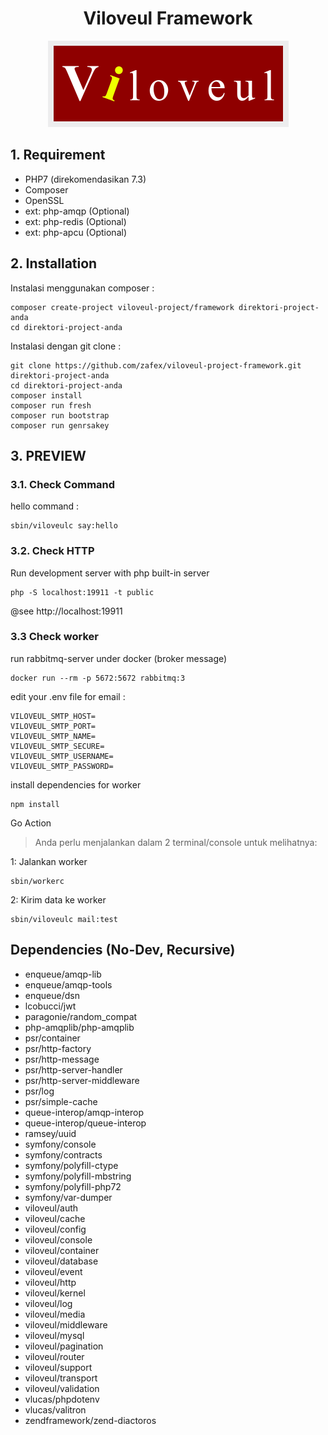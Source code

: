 
<h1 align="center">Viloveul Framework</h1>
<p align="center"><img src="viloveul.png"></p>

## 1. Requirement
- PHP7 (direkomendasikan 7.3)
- Composer
- OpenSSL
- ext: php-amqp (Optional)
- ext: php-redis (Optional)
- ext: php-apcu (Optional)

## 2. Installation
Instalasi menggunakan composer :
```shell
composer create-project viloveul-project/framework direktori-project-anda
cd direktori-project-anda
```
Instalasi dengan git clone :
```shell
git clone https://github.com/zafex/viloveul-project-framework.git direktori-project-anda
cd direktori-project-anda
composer install
composer run fresh
composer run bootstrap
composer run genrsakey
```

## 3. PREVIEW

### 3.1. Check Command

hello command :
```shell
sbin/viloveulc say:hello
```

### 3.2. Check HTTP

Run development server with php built-in server
```shell
php -S localhost:19911 -t public
```

@see http://localhost:19911

### 3.3 Check worker

run rabbitmq-server under docker (broker message)
```
docker run --rm -p 5672:5672 rabbitmq:3
```

edit your .env file for email :
```
VILOVEUL_SMTP_HOST=
VILOVEUL_SMTP_PORT=
VILOVEUL_SMTP_NAME=
VILOVEUL_SMTP_SECURE=
VILOVEUL_SMTP_USERNAME=
VILOVEUL_SMTP_PASSWORD=
```

install dependencies for worker
```
npm install
```
Go Action

> Anda perlu menjalankan dalam 2 terminal/console untuk melihatnya:

1: Jalankan worker
```
sbin/workerc
```

2: Kirim data ke worker
```
sbin/viloveulc mail:test
```
## Dependencies (No-Dev, Recursive)
- enqueue/amqp-lib
- enqueue/amqp-tools
- enqueue/dsn
- lcobucci/jwt
- paragonie/random_compat
- php-amqplib/php-amqplib
- psr/container
- psr/http-factory
- psr/http-message
- psr/http-server-handler
- psr/http-server-middleware
- psr/log
- psr/simple-cache
- queue-interop/amqp-interop
- queue-interop/queue-interop
- ramsey/uuid
- symfony/console
- symfony/contracts
- symfony/polyfill-ctype
- symfony/polyfill-mbstring
- symfony/polyfill-php72
- symfony/var-dumper
- viloveul/auth
- viloveul/cache
- viloveul/config
- viloveul/console
- viloveul/container
- viloveul/database
- viloveul/event
- viloveul/http
- viloveul/kernel
- viloveul/log
- viloveul/media
- viloveul/middleware
- viloveul/mysql
- viloveul/pagination
- viloveul/router
- viloveul/support
- viloveul/transport
- viloveul/validation
- vlucas/phpdotenv
- vlucas/valitron
- zendframework/zend-diactoros
